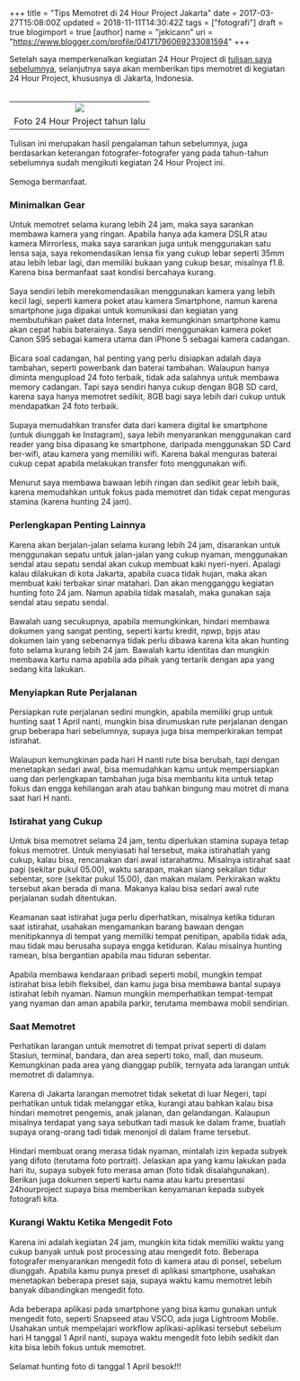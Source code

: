 +++
title = "Tips Memotret di 24 Hour Project Jakarta"
date = 2017-03-27T15:08:00Z
updated = 2018-11-11T14:30:42Z
tags = ["fotografi"]
draft = true
blogimport = true 
[author]
	name = "jekicann"
	uri = "https://www.blogger.com/profile/04171796069233081594"
+++

Setelah saya memperkenalkan kegiatan 24 Hour Project di <a href="https://dagoryn.blogspot.com/2017/03/24-hour-project-1-april-2017-jakarta.html" target="_blank">tulisan saya sebelumnya</a>, selanjutnya saya akan memberikan tips memotret di kegiatan 24 Hour Project, khususnya di Jakarta, Indonesia.<br /><br /><table align="center" cellpadding="0" cellspacing="0" class="tr-caption-container" style="margin-left: auto; margin-right: auto; text-align: center;"><tbody><tr><td style="text-align: center;"><a href="https://2.bp.blogspot.com/-LTxUNXOWuZo/WRlhzhcvJzI/AAAAAAAAYPk/XQbbZgbsB4sbuuA8FUcdsvhg4l21LOCUgCLcB/s1600/tumblr_oncrvwUDVs1u01euvo1_1280.jpg" imageanchor="1" style="margin-left: auto; margin-right: auto;"><img border="0" src="https://2.bp.blogspot.com/-LTxUNXOWuZo/WRlhzhcvJzI/AAAAAAAAYPk/XQbbZgbsB4sbuuA8FUcdsvhg4l21LOCUgCLcB/s1600/tumblr_oncrvwUDVs1u01euvo1_1280.jpg" /></a></td></tr><tr><td class="tr-caption" style="text-align: center;">Foto 24 Hour Project tahun lalu</td></tr></tbody></table>Tulisan ini merupakan hasil pengalaman tahun sebelumnya, juga berdasarkan keterangan fotografer-fotografer yang pada tahun-tahun sebelumnya sudah mengikuti kegiatan 24 Hour Project ini.<br /><br />Semoga bermanfaat.<br /><h3>Minimalkan Gear</h3>Untuk memotret selama kurang lebih 24 jam, maka saya sarankan membawa kamera yang ringan. Apabila hanya ada kamera DSLR atau kamera Mirrorless, maka saya sarankan juga untuk menggunakan satu lensa saja, saya rekomendasikan lensa fix yang cukup lebar seperti 35mm atau lebih lebar lagi, dan memiliki bukaan yang cukup besar, misalnya f1.8. Karena bisa bermanfaat saat kondisi bercahaya kurang.<br /><br />Saya sendiri lebih merekomendasikan menggunakan kamera yang lebih kecil lagi, seperti kamera poket atau kamera Smartphone, namun karena smartphone juga dipakai untuk komunikasi dan kegiatan yang membutuhkan paket data Internet, maka kemungkinan smartphone kamu akan cepat habis baterainya. Saya sendiri menggunakan kamera poket Canon S95 sebagai kamera utama dan iPhone 5 sebagai kamera cadangan.<br /><br />Bicara soal cadangan, hal penting yang perlu disiapkan adalah daya tambahan, seperti powerbank dan baterai tambahan. Walaupun hanya diminta mengupload 24 foto terbaik, tidak ada salahnya untuk membawa memory cadangan. Tapi saya sendiri hanya cukup dengan 8GB SD card, karena saya hanya memotret sedikit, 8GB bagi saya lebih dari cukup untuk mendapatkan 24 foto terbaik.<br /><br />Supaya memudahkan transfer data dari kamera digital ke smartphone (untuk diunggah ke Instagram), saya lebih menyarankan menggunakan card reader yang bisa dipasang ke smartphone, daripada menggunakan SD Card ber-wifi, atau kamera yang memiliki wifi. Karena bakal menguras baterai cukup cepat apabila melakukan transfer foto menggunakan wifi.<br /><br />Menurut saya membawa bawaan lebih ringan dan sedikit gear lebih baik, karena memudahkan untuk fokus pada memotret dan tidak cepat menguras stamina (karena hunting 24 jam).<br /><h3>Perlengkapan Penting Lainnya</h3>Karena akan berjalan-jalan selama kurang lebih 24 jam, disarankan untuk menggunakan sepatu untuk jalan-jalan yang cukup nyaman, menggunakan sendal atau sepatu sendal akan cukup membuat kaki nyeri-nyeri. Apalagi kalau dilakukan di kota Jakarta, apabila cuaca tidak hujan, maka akan membuat kaki terbakar sinar matahari. Dan akan mengganggu kegiatan hunting foto 24 jam. Namun apabila tidak masalah, maka gunakan saja sendal atau sepatu sendal.<br /><br />Bawalah uang secukupnya, apabila memungkinkan, hindari membawa dokumen yang sangat penting, seperti kartu kredit, npwp, bpjs atau dokumen lain yang sebenarnya tidak perlu dibawa karena kita akan hunting foto selama kurang lebih 24 jam. Bawalah kartu identitas dan mungkin membawa kartu nama apabila ada pihak yang tertarik dengan apa yang sedang kita lakukan.<br /><h3>Menyiapkan Rute Perjalanan</h3>Persiapkan rute perjalanan sedini mungkin, apabila memiliki grup untuk hunting saat 1 April nanti, mungkin bisa dirumuskan rute perjalanan dengan grup beberapa hari sebelumnya, supaya juga bisa memperkirakan tempat istirahat.<br /><br />Walaupun kemungkinan pada hari H nanti rute bisa berubah, tapi dengan menetapkan sedari awal, bisa memudahkan kamu untuk mempersiapkan uang dan perlengkapan tambahan juga bisa membantu kita untuk tetap fokus dan engga kehilangan arah atau bahkan bingung mau motret di mana saat hari H nanti.<br /><h3>Istirahat yang Cukup</h3>Untuk bisa memotret selama 24 jam, tentu diperlukan stamina supaya tetap fokus memotret. Untuk menyiasati hal tersebut, maka istirahatlah yang cukup, kalau bisa, rencanakan dari awal istarahatmu. Misalnya istirahat saat pagi (sekitar pukul 05.00), waktu sarapan, makan siang sekalian tidur sebentar, sore (sekitar pukul 15.00), dan makan malam. Perkirakan waktu tersebut akan berada di mana. Makanya kalau bisa sedari awal rute perjalanan sudah ditentukan.<br /><br />Keamanan saat istirahat juga perlu diperhatikan, misalnya ketika tiduran saat istirahat, usahakan mengamankan barang bawaan dengan menitipkannya di tempat yang memiliki tempat penitipan, apabila tidak ada, mau tidak mau berusaha supaya engga ketiduran. Kalau misalnya hunting ramean, bisa bergantian apabila mau tiduran sebentar.<br /><br />Apabila membawa kendaraan pribadi seperti mobil, mungkin tempat istirahat bisa lebih fleksibel, dan kamu juga bisa membawa bantal supaya istirahat lebih nyaman. Namun mungkin memperhatikan tempat-tempat yang nyaman dan aman apabila parkir, terutama membawa mobil sendirian.<br /><h3>Saat Memotret</h3>Perhatikan larangan untuk memotret di tempat privat seperti di dalam Stasiun, terminal, bandara, dan area seperti toko, mall, dan museum. Kemungkinan pada area yang dianggap publik, ternyata ada larangan untuk memotret di dalamnya.<br /><br />Karena di Jakarta larangan memotret tidak seketat di luar Negeri, tapi perhatikan untuk tidak melanggar etika, kurangi atau bahkan kalau bisa hindari memotret pengemis, anak jalanan, dan gelandangan. Kalaupun misalnya terdapat yang saya sebutkan tadi masuk ke dalam frame, buatlah supaya orang-orang tadi tidak menonjol di dalam frame tersebut.<br /><br />Hindari membuat orang merasa tidak nyaman, mintalah izin kepada subyek yang difoto (terutama foto portrait). Jelaskan apa yang kamu lakukan pada hari itu, supaya subyek foto merasa aman (foto tidak disalahgunakan). Berikan juga dokumen seperti kartu nama atau kartu presentasi 24hourproject supaya bisa memberikan kenyamanan kepada subyek fotografi kita.<br /><h3>Kurangi Waktu Ketika Mengedit Foto</h3>Karena ini adalah kegiatan 24 jam, mungkin kita tidak memiliki waktu yang cukup banyak untuk post processing atau mengedit foto. Beberapa fotografer menyarankan mengedit foto di kamera atau di ponsel, sebelum diunggah. Apabila kamu punya preset di aplikasi smartphone, usahakan menetapkan beberapa preset saja, supaya waktu kamu memotret lebih banyak dibandingkan mengedit foto.<br /><br />Ada beberapa aplikasi pada smartphone yang bisa kamu gunakan untuk mengedit foto, seperti Snapseed atau VSCO, ada juga Lightroom Mobile. Usahakan untuk mempelajari workflow aplikasi-aplikasi tersebut sebelum hari H tanggal 1 April nanti, supaya waktu mengedit foto lebih sedikit dan kita bisa lebih fokus untuk memotret.<br /><br />Selamat hunting foto di tanggal 1 April besok!!!<br /><br />

